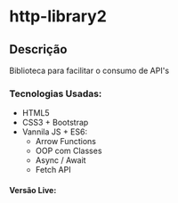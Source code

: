 # http-library2
## Descrição 
Biblioteca para facilitar o consumo de API's 
### Tecnologias Usadas:
* HTML5
* CSS3 + Bootstrap
* Vannila JS + ES6:
  * Arrow Functions
  * OOP com Classes
  * Async / Await
  * Fetch API
#### Versão Live:
